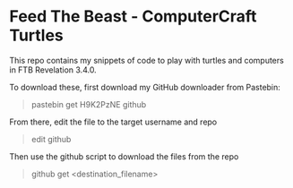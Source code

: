 # Feed The Beast - ComputerCraft Turtles
This repo contains my snippets of code to play with turtles and computers in FTB Revelation 3.4.0.

To download these, first download my GitHub downloader from Pastebin:
> pastebin get H9K2PzNE github

From there, edit the file to the target username and repo
> edit github

Then use the github script to download the files from the repo
> github get <filepath> <destination_filename>

